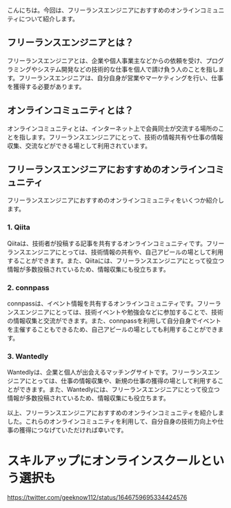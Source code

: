 <!--
title: フリーランスエンジニアにおすすめのオンラインコミュニティ
tags: フリーランスエンジニア,オンラインコミュニティ
id: 
private: false
-->

こんにちは。今回は、フリーランスエンジニアにおすすめのオンラインコミュニティについて紹介します。

## フリーランスエンジニアとは？

フリーランスエンジニアとは、企業や個人事業主などからの依頼を受け、プログラミングやシステム開発などの技術的な仕事を個人で請け負う人のことを指します。フリーランスエンジニアは、自分自身が営業やマーケティングを行い、仕事を獲得する必要があります。

## オンラインコミュニティとは？

オンラインコミュニティとは、インターネット上で会員同士が交流する場所のことを指します。フリーランスエンジニアにとって、技術の情報共有や仕事の情報収集、交流などができる場として利用されています。

## フリーランスエンジニアにおすすめのオンラインコミュニティ

フリーランスエンジニアにおすすめのオンラインコミュニティをいくつか紹介します。

### 1. Qiita

Qiitaは、技術者が投稿する記事を共有するオンラインコミュニティです。フリーランスエンジニアにとっては、技術情報の共有や、自己アピールの場として利用することができます。また、Qiitaには、フリーランスエンジニアにとって役立つ情報が多数投稿されているため、情報収集にも役立ちます。

### 2. connpass

connpassは、イベント情報を共有するオンラインコミュニティです。フリーランスエンジニアにとっては、技術イベントや勉強会などに参加することで、技術の情報収集と交流ができます。また、connpassを利用して自分自身でイベントを主催することもできるため、自己アピールの場としても利用することができます。

### 3. Wantedly

Wantedlyは、企業と個人が出会えるマッチングサイトです。フリーランスエンジニアにとっては、仕事の情報収集や、新規の仕事の獲得の場として利用することができます。また、Wantedlyには、フリーランスエンジニアにとって役立つ情報が多数投稿されているため、情報収集にも役立ちます。

以上、フリーランスエンジニアにおすすめのオンラインコミュニティを紹介しました。これらのオンラインコミュニティを利用して、自分自身の技術力向上や仕事の獲得につなげていただければ幸いです。

# スキルアップにオンラインスクールという選択も
https://twitter.com/geeknow112/status/1646759695334424576
